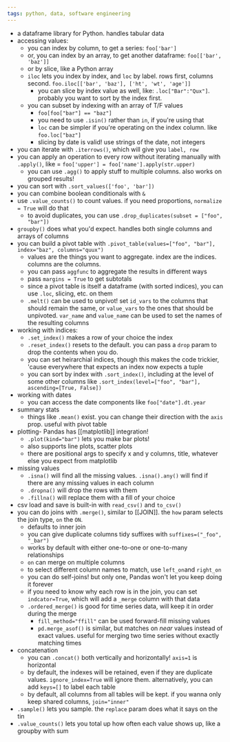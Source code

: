 ```yaml
---
tags: python, data, software engineering
---
```


- a dataframe library for Python. handles tabular data
- accessing values:
	- you can index by column, to get a series: `foo['bar']`
	- or, you can index by an array, to get another dataframe: `foo[['bar', 'baz']]`
	- or by slice, like a Python array
	- `iloc` lets you index by index, and `loc` by label. rows first, columns second. `foo.iloc[['bar', 'baz'], ['ht', 'wt', 'age']]`
		- you can slice by index value as well, like: `.loc["Bar":"Qux"]`. probably you want to sort by the index first.
	- you can subset by indexing with an array of T/F values
		- `foo[foo["bar"] == "baz"]`
		- you need to use `.isin()` rather than `in`, if you're using that
		- `loc` can be simpler if you're operating on the index column. like `foo.loc["baz"]`
		- slicing by date is valid! use strings of the date, not integers
- you can iterate with `.iterrows()`, which will give you `label, row`
- you can apply an operation to every row without iterating manually with `.apply()`, like = `foo['upper'] = foo['name'].apply(str.upper)`
	- you can use `.agg()` to apply stuff to multiple columns. also works on grouped results!
- you can sort with `.sort_values(['foo', 'bar'])`
- you can combine boolean conditionals with `&`
- use `.value_counts()` to count values. if you need proportions, `normalize = True` will do that
	- to avoid duplicates, you can use `.drop_duplicates(subset = ["foo", "bar"])`
- `groupby()` does what you'd expect. handles both single columns and arrays of columns
- you can build a pivot table with `.pivot_table(values=["foo", "bar"], index="baz", columns="quux")`
	- values are the things you want to aggregate. index are the indices. columns are the columns.
	- you can pass `aggfunc` to aggregate the results in different ways
	- pass `margins = True` to get subtotals
	- since a pivot table is itself a dataframe (with sorted indices), you can use `.loc`, slicing, etc. on them
	- `.melt()` can be used to unpivot! set `id_vars` to the columns that should remain the same, or `value_vars` to the ones that should be unpivoted. `var_name` and `value_name` can be used to set the names of the resulting columns
- working with indices:
	- `.set_index()` makes a row of your choice the index
	- `.reset_index()` resets to the default. you can pass a `drop` param to drop the contents when you do.
	- you can set heirarchial indices, though this makes the code trickier, 'cause everywhere that expects an index now expects a tuple
	- you can sort by index with `.sort_index()`, including at the level of some other columns like `.sort_index(level=["foo", "bar"], ascending=[True, False])`
- working with dates
	- you can access the date components like `foo["date"].dt.year`
- summary stats
	- things like `.mean()` exist. you can change their direction with the `axis` prop. useful with pivot table
- plotting- Pandas has [[matplotlib]] integration!
	- `.plot(kind="bar")` lets you make bar plots!
	- also supports line plots, scatter plots
	- there are positional args to specify x and y columns, title, whatever else you expect from matplotlib
- missing values
	- `.isna()` will find all the missing values. `.isna().any()` will find if there are any missing values in each column
	- `.dropna()` will drop the rows with them
	- `.fillna()` will replace them with a fill of your choice
- csv load and save is built-in with `read_csv()` and `to_csv()`
- you can do joins with `.merge()`, similar to [[JOIN]]. the `how` param selects the join type, `on` the `ON`.
	- defaults to inner join
	- you can give duplicate columns tidy suffixes with `suffixes=("_foo", "_bar")`
	- works by default with either one-to-one or one-to-many relationships
	- `on` can merge on multiple columns
	- to select different column names to match, use `left_on`and `right_on`
	- you can do self-joins! but only one, Pandas won't let you keep doing it forever
	- if you need to know why each row is in the join, you can set `indcator=True`, which will add a `_merge` column with that data
	- `.ordered_merge()` is good for time series data, will keep it in order during the merge
		- `fill_method="ffill"` can be used forward-fill missing values
		- `pd.merge_asof()` is similar, but matches on _near_ values instead of exact values. useful for merging two time series without exactly matching times
- concatenation
	- you can `.concat()` both vertically and horizontally! `axis=1` is horizontal
	- by default, the indexes will be retained, even if they are duplicate values. `ignore_index=True` will ignore them. alternatively, you can add `keys=[]` to label each table
	- by default, all columns from all tables will be kept. if you wanna only keep shared columns, `join="inner"`
- `.sample()` lets you sample. the `replace` param does what it says on the tin
- `.value_counts()` lets you total up how often each value shows up, like a groupby with sum